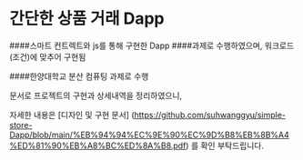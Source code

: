 간단한 상품 거래 Dapp
===============

####스마트 컨트렉트와 js를 통해 구현한 Dapp
####과제로 수행하였으며, 워크로드(조건)에 맞추어 구현됨

####한양대학교 분산 컴퓨팅 과제로 수행

문서로 프로젝트의 구현과 상세내역을 정리하였으니,

자세한 내용은
[디자인 및 구현 문서] (https://github.com/suhwanggyu/simple-store-Dapp/blob/main/%EB%94%94%EC%9E%90%EC%9D%B8%EB%8B%A4%ED%81%90%EB%A8%BC%ED%8A%B8.pdf)
를 확인 부탁드립니다.